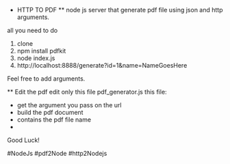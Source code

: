 * HTTP TO PDF
** node js server that generate pdf file using json and http arguments.

all you need to do

1. clone
2. npm install pdfkit
3. node index.js
4. http://localhost:8888/generate?id=1&name=NameGoesHere



Feel free to add arguments.

** Edit the pdf 
 edit only this file pdf_generator.js
 this file:
 - get the argument you pass on the url
 - build the pdf document
 - contains the pdf file name
 - 
 

Good Luck!

#NodeJs #pdf2Node #http2Nodejs
